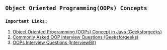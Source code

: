 ## ``` Object Oriented Programming(OOPs) Concepts ```

### ` Important Links: `

1. [Object Oriented Programming (OOPs) Concept in Java (Geeksforgeeks)](https://www.geeksforgeeks.org/object-oriented-programming-oops-concept-in-java/)
2. [Commonly Asked OOP Interview Questions (Geeksforgeeks)](https://www.geeksforgeeks.org/commonly-asked-oop-interview-questions/)
3. [OOPs Interview Questions (InterviewBit)](https://www.interviewbit.com/oops-interview-questions/)